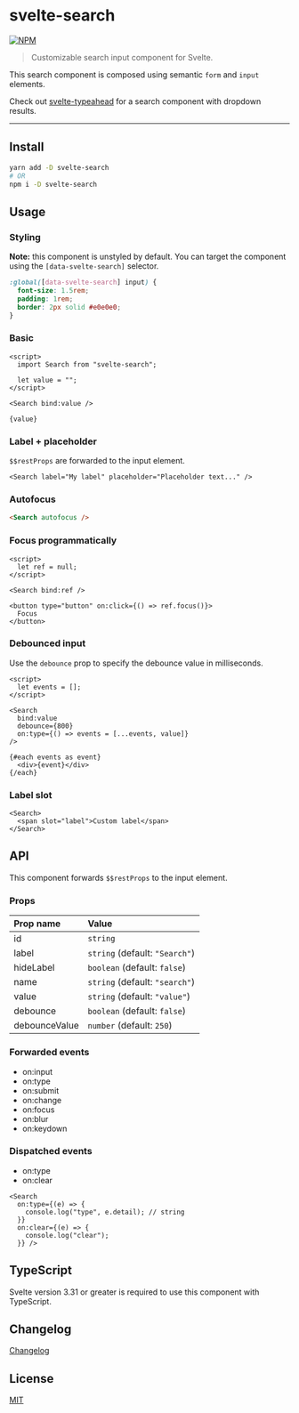 # svelte-search

[![NPM][npm]][npm-url]

> Customizable search input component for Svelte.

This search component is composed using semantic `form` and `input` elements.

Check out [svelte-typeahead](https://github.com/metonym/svelte-typeahead) for a search component with dropdown results.

<!-- REPO_URL -->

---

<!-- TOC -->

## Install

```bash
yarn add -D svelte-search
# OR
npm i -D svelte-search
```

## Usage

### Styling

**Note:** this component is unstyled by default. You can target the component using the `[data-svelte-search]` selector.

```css
:global([data-svelte-search] input) {
  font-size: 1.5rem;
  padding: 1rem;
  border: 2px solid #e0e0e0;
}
```

### Basic

<!-- prettier-ignore-start -->
```svelte
<script>
  import Search from "svelte-search";

  let value = "";
</script>

<Search bind:value />

{value}
```
<!-- prettier-ignore-end -->

### Label + placeholder

`$$restProps` are forwarded to the input element.

<!-- prettier-ignore-start -->
```svelte
<Search label="My label" placeholder="Placeholder text..." />
```
<!-- prettier-ignore-end -->

### Autofocus

<!-- prettier-ignore-start -->
```html
<Search autofocus />
```
<!-- prettier-ignore-end -->

### Focus programmatically

<!-- prettier-ignore-start -->
```svelte
<script>
  let ref = null;
</script>

<Search bind:ref />

<button type="button" on:click={() => ref.focus()}>
  Focus
</button>
```
<!-- prettier-ignore-end -->

### Debounced input

Use the `debounce` prop to specify the debounce value in milliseconds.

<!-- prettier-ignore-start -->
```svelte
<script>
  let events = [];
</script>

<Search
  bind:value
  debounce={800}
  on:type={() => events = [...events, value]}
/>

{#each events as event}
  <div>{event}</div>
{/each}
```
<!-- prettier-ignore-end -->

### Label slot

<!-- prettier-ignore-start -->
```svelte
<Search>
  <span slot="label">Custom label</span>
</Search>
```
<!-- prettier-ignore-end -->

## API

This component forwards `$$restProps` to the input element.

### Props

| Prop name     | Value                          |
| :------------ | :----------------------------- |
| id            | `string`                       |
| label         | `string` (default: `"Search"`) |
| hideLabel     | `boolean` (default: `false`)   |
| name          | `string` (default: `"search"`) |
| value         | `string` (default: `"value"`)  |
| debounce      | `boolean` (default: `false`)   |
| debounceValue | `number` (default: `250`)      |

### Forwarded events

- on:input
- on:type
- on:submit
- on:change
- on:focus
- on:blur
- on:keydown

### Dispatched events

- on:type
- on:clear

<!-- prettier-ignore-start -->
```svelte
<Search
  on:type={(e) => {
    console.log("type", e.detail); // string
  }}
  on:clear={(e) => {
    console.log("clear");
  }} />
````
<!-- prettier-ignore-end -->

## TypeScript

Svelte version 3.31 or greater is required to use this component with TypeScript.

## Changelog

[Changelog](CHANGELOG.md)

## License

[MIT](LICENSE)

[npm]: https://img.shields.io/npm/v/svelte-search.svg?color=%23ff3e00&style=for-the-badge
[npm-url]: https://npmjs.com/package/svelte-search
